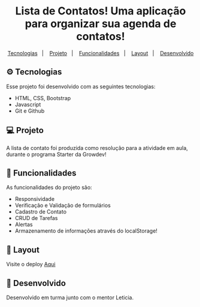 <h1 align="center"><b>Lista de Contatos! </b>Uma aplicação para organizar sua agenda de contatos!</h1>

<p align="center">
  <a href="#-tecnologias">Tecnologias</a>&nbsp;&nbsp;&nbsp;|&nbsp;&nbsp;&nbsp;
  <a href="#-projeto">Projeto</a>&nbsp;&nbsp;&nbsp;|&nbsp;&nbsp;&nbsp;
   <a href="#-funcionalidades">Funcionalidades</a>&nbsp;&nbsp;&nbsp;|&nbsp;&nbsp;&nbsp;
  <a href="#-layout">Layout</a>&nbsp;&nbsp;&nbsp;|&nbsp;&nbsp;&nbsp;
  <a href="#memo-licença">Desenvolvido</a>
</p>

## ⚙️ Tecnologias

Esse projeto foi desenvolvido com as seguintes tecnologias:

- HTML, CSS, Bootstrap
- Javascript
- Git e Github

## 💻 Projeto

A lista de contato foi produzida como resolução para a atividade em aula, durante o programa Starter da Growdev!

## 🚀 Funcionalidades

As funcionalidades do projeto são:

- Responsividade
- Verificação e Validação de formulários
- Cadastro de Contato
- CRUD de Tarefas
- Alertas
- Armazenamento de informações através do localStorage!

## 🔖 Layout

Visite o deploy [Aqui]() 

## 📝 Desenvolvido

Desenvolvido em turma junto com o mentor Leticia.
